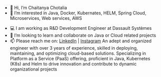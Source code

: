 - 👋 Hi, I’m Chaitanya Chotalia
- 👀 I’m interested in Java, Docker, Kubernates, HELM, Spring Cloud, Microservices, Web services, AWS
<!--
- 🌱 I’m currently learning Spring Boot, Hibernate, Web Development using React JS, Node JS and Mongo DB
 -->
- 💻 I am working as R&D Development Engineer at Dassault Systèmes
- 💞️ I’m looking to learn and collaborate on Java or Cloud related projects
- 📫 Please reach me on: <a href="https://www.linkedin.com/in/chaitanya-chotalia/">LinkedIn</a> | <a href="https://instagram.com/chaitanyachotalia">Instagram</a>
An adept and organized engineer with over 3 years of experience, skilled in deploying, maintaining, and optimizing
cloud-based solutions. Specializing in Platform as a Service (PaaS) offering, proficient in Java, Kubernetes
(K8s) and Helm to drive innovation and contribute to dynamic organizational projects
</br>

<!---
CHAITANYA510/CHAITANYA510 is a ✨ special ✨ repository because its `README.md` (this file) appears on your GitHub profile.
You can click the Preview link to take a look at your changes.
--->
